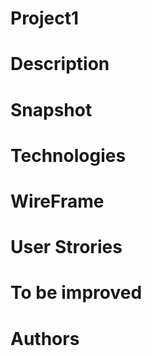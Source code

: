 # Project1
# Description
# Snapshot
# Technologies
# WireFrame
# User Strories
# To be improved
# Authors